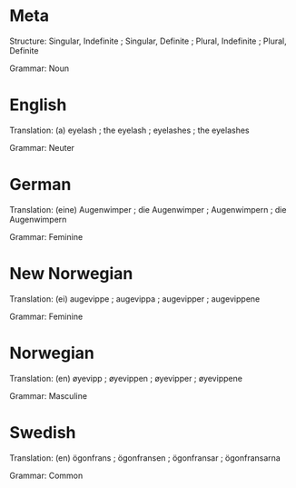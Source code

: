 Meta
====

Structure: Singular, Indefinite ; Singular, Definite ; Plural, Indefinite ; Plural, Definite

Grammar:   Noun



English
=======

Translation: (a) eyelash ; the eyelash ; eyelashes ; the eyelashes

Grammar:     Neuter



German
======

Translation: (eine) Augenwimper ; die Augenwimper ; Augenwimpern ; die Augenwimpern

Grammar:     Feminine



New Norwegian
=============

Translation: (ei) augevippe ; augevippa ; augevipper ; augevippene

Grammar:     Feminine



Norwegian
=========

Translation: (en) øyevipp ; øyevippen ; øyevipper ; øyevippene

Grammar:     Masculine



Swedish
=======

Translation: (en) ögonfrans ; ögonfransen ; ögonfransar ; ögonfransarna

Grammar:     Common
